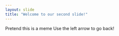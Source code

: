 ```yaml
---
layout: slide
title: "Welcome to our second slide!"
---
```

Pretend this is a meme
Use the left arrow to go back!
